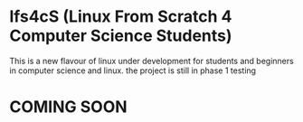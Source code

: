 # lfs4cS (Linux From Scratch 4 Computer Science Students)
This is a new flavour of linux under development for students and beginners in computer science and linux. 
the project is still in phase 1 testing

# COMING SOON
